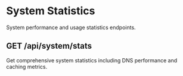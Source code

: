 # System Statistics

System performance and usage statistics endpoints.

## GET /api/system/stats

Get comprehensive system statistics including DNS performance and caching
metrics.
